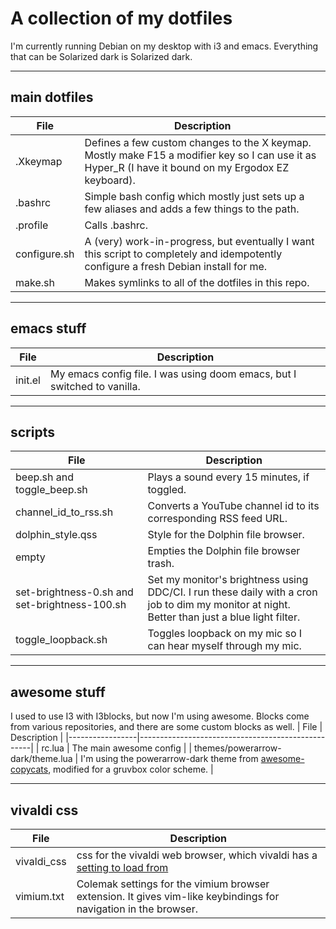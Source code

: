 # A collection of my dotfiles

I'm currently running Debian on my desktop with i3 and emacs. Everything that can be Solarized dark is Solarized dark.

-----

## main dotfiles
| File         | Description                                                                                                                                          |
|--------------|------------------------------------------------------------------------------------------------------------------------------------------------------|
| .Xkeymap     | Defines a few custom changes to the X keymap. Mostly make F15 a modifier key so I can use it as Hyper_R (I have it bound on my Ergodox EZ keyboard). |
| .bashrc      | Simple bash config which mostly just sets up a few aliases and adds a few things to the path.                                                        |
| .profile     | Calls .bashrc.                                                                                                                                       |
| configure.sh | A (very) work-in-progress, but eventually I want this script to completely and idempotently configure a fresh Debian install for me.                        |
| make.sh      | Makes symlinks to all of the dotfiles in this repo.                                                                                                  |

-----

## emacs stuff
| File        | Description                                                                                                                                                                                                                                                                   |
|-------------|-------------------------------------------------------------------------------------------------------------------------------------------------------------------------------------------------------------------------------------------------------------------------------|
| init.el     | My emacs config file. I was using doom emacs, but I switched to vanilla.

-----

## scripts
| File                                          | Description                                                                                                                                   |
|-----------------------------------------------|-----------------------------------------------------------------------------------------------------------------------------------------------|
| beep.sh and toggle_beep.sh                    | Plays a sound every 15 minutes, if toggled.                                                                                                   |
| channel_id_to_rss.sh                          | Converts a YouTube channel id to its corresponding RSS feed URL.                                                                              |
| dolphin_style.qss                             | Style for the Dolphin file browser.                                                                                                           |
| empty                                         | Empties the Dolphin file browser trash.                                                                                                       |
| set-brightness-0.sh and set-brightness-100.sh | Set my monitor's brightness using DDC/CI. I run these daily with a cron job to dim my monitor at night. Better than just a blue light filter. |
| toggle_loopback.sh                            | Toggles loopback on my mic so I can hear myself through my mic.                                                                               |

-----

## awesome stuff
I used to use I3 with I3blocks, but now I'm using awesome. Blocks come from various repositories, and there are some custom blocks as well.
| File            | Description                                       |
|-----------------|---------------------------------------------------|
| rc.lua          | The main awesome config                                |
| themes/powerarrow-dark/theme.lua   | I'm using the powerarrow-dark theme from [awesome-copycats](https://github.com/lcpz/awesome-copycats), modified for a gruvbox color scheme.                               |

-----

## vivaldi css
| File        | Description                                                                                                                                               |
|-------------|-----------------------------------------------------------------------------------------------------------------------------------------------------------|
| vivaldi_css | css for the vivaldi web browser, which vivaldi has a [setting to load from](https://forum.vivaldi.net/topic/37802/css-modifications-experimental-feature) |
| vimium.txt  | Colemak settings for the vimium browser extension. It gives vim-like keybindings for navigation in the browser.                                                                                                                                                          |

